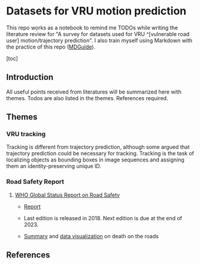 # Datasets for VRU motion prediction

This repo works as a notebook to remind me TODOs while writing the literature review for "A survey for datasets used for VRU ^[vulnerable road user] motion/trajectory prediction". I also train myself using Markdown with the practice of this repo ([MDGuide](https://www.markdownguide.org/basic-syntax/)).


[toc]

## Introduction

All useful points received from literatures will be summarized here with themes. Todos are also listed in the themes. References required.

## Themes

### VRU tracking

Tracking is different from trajectory prediction, although some argued that trajectory prediction could be necessary for tracking. Tracking is the task of localizing objects as bounding boxes in image sequences and assigning them an identity-preserving unique ID.

### Road Safety Report

1. [WHO Global Status Report on Road Safety](https://www.who.int/publications/i/item/9789241565684)

    - [Report](./References/GlobalStatusReportRoadSafety-eng.pdf)

    - Last edition is released in 2018. Next edition is due at the end of 2023.

    - [Summary](https://www.who.int/publications/i/item/WHO-NMH-NVI-18.20) and [data visualization](https://extranet.who.int/roadsafety/death-on-the-roads/) on death on the roads


## References